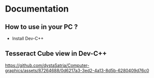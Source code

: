 # Documentation

## How to use in your PC ?

* Install Dev-C++

## Tesseract Cube view in Dev-C++





https://github.com/dystaSatria/Computer-graphics/assets/87264688/0d6217a3-3ed2-4a13-8d5b-6280409d76c0
